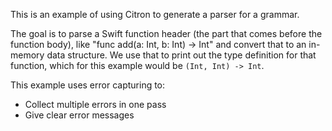 
This is an example of using Citron to generate a parser for a grammar.

The goal is to parse a Swift function header (the part that comes before
the function body), like "func add(a: Int, b: Int) -> Int" and convert
that to an in-memory data structure. We use that to print out the type
definition for that function, which for this example would be
`(Int, Int) -> Int`.

This example uses error capturing to:
  - Collect multiple errors in one pass
  - Give clear error messages
